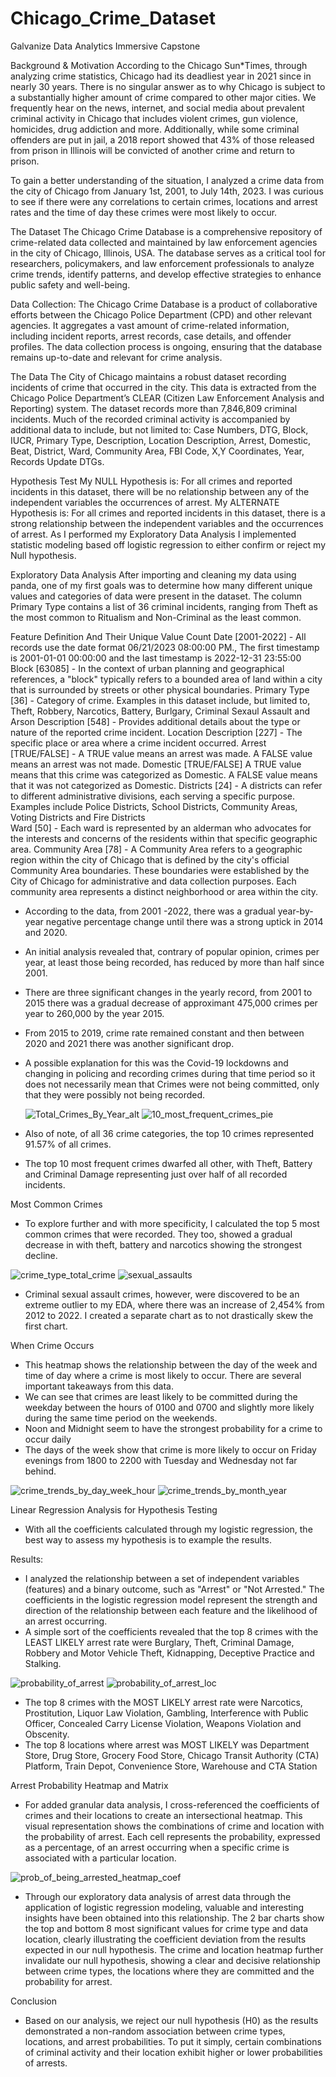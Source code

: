 # Chicago_Crime_Dataset
Galvanize Data Analytics Immersive Capstone

Background & Motivation
According to the Chicago Sun*Times, through analyzing crime statistics, Chicago had its deadliest year in 2021 since in nearly 30 years. There is no singular answer as to why Chicago is subject to a substantially higher amount of crime compared to other major cities. We frequently hear on the news, internet, and social media about prevalent criminal activity in Chicago that includes violent crimes, gun violence, homicides, drug addiction and more. Additionally, while some criminal offenders are put in jail, a 2018 report showed that 43% of those released from prison in Illinois will be convicted of another crime and return to prison.

To gain a better understanding of the situation, I analyzed a crime data from the city of Chicago from January 1st, 2001, to July 14th, 2023. I was curious to see if there were any correlations to certain crimes, locations and arrest rates and the time of day these crimes were most likely to occur. 

The Dataset
The Chicago Crime Database is a comprehensive repository of crime-related data collected and maintained by law enforcement agencies in the city of Chicago, Illinois, USA. The database serves as a critical tool for researchers, policymakers, and law enforcement professionals to analyze crime trends, identify patterns, and develop effective strategies to enhance public safety and well-being.

Data Collection: The Chicago Crime Database is a product of collaborative efforts between the Chicago Police Department (CPD) and other relevant agencies. It aggregates a vast amount of crime-related information, including incident reports, arrest records, case details, and offender profiles. The data collection process is ongoing, ensuring that the database remains up-to-date and relevant for crime analysis.

The Data
The City of Chicago maintains a robust dataset recording incidents of crime that occurred in the city. This data is extracted from the Chicago Police Department’s CLEAR (Citizen Law Enforcement Analysis and Reporting) system. 
The dataset records more than 7,846,809 criminal incidents. Much of the recorded criminal activity is accompanied by additional data to include, but not limited to: Case Numbers, DTG, Block, IUCR, Primary Type, Description, Location Description, Arrest, Domestic, Beat, District, Ward, Community Area, FBI Code, X,Y Coordinates, Year, Records Update DTGs. 

Hypothesis Test
My NULL Hypothesis is: For all crimes and reported incidents in this dataset, there will be no relationship between any of the independent variables the occurrences of arrest.
My ALTERNATE Hypothesis is: For all crimes and reported incidents in this dataset, there is a strong relationship between the independent variables and the occurrences of arrest.
As I performed my Exploratory Data Analysis I implemented statistic modeling based off logistic regression to either confirm or reject my Null hypothesis. 

Exploratory Data Analysis
After importing and cleaning my data using panda, one of my first goals was to determine how many different unique values and categories of data were present in the dataset. The column Primary Type contains a list of 36 criminal incidents, ranging from Theft as the most common to Ritualism and Non-Criminal as the least common. 

Feature Definition And Their Unique Value Count
Date [2001-2022] - All records use the date format 06/21/2023 08:00:00 PM., The first timestamp is 2001-01-01 00:00:00 and the last timestamp is 2022-12-31 23:55:00
Block [63085] - In the context of urban planning and geographical references, a "block" typically refers to a bounded area of land within a city that is surrounded by streets or other physical boundaries. 
Primary Type [36] - Category of crime. Examples in this dataset include, but limited to, Theft, Robbery, Narcotics, Battery, Burlgary, Criminal Sexaul Assault and Arson
Description [548] - Provides additional details about the type or nature of the reported crime incident. 
Location Description [227] - The specific place or area where a crime incident occurred.
Arrest [TRUE/FALSE] - A TRUE value means an arrest was made. A FALSE value means an arrest was not made.
Domestic [TRUE/FALSE] A TRUE value means that this crime was categorized as Domestic. A FALSE value means that it was not categorized as Domestic.
Districts [24] - A districts can refer to different administrative divisions, each serving a specific purpose. Examples include Police Districts, School Districts, Community Areas, Voting Districts and Fire Districts   
Ward [50] -  Each ward is represented by an alderman who advocates for the interests and concerns of the residents within that specific geographic area.
Community Area [78] - A Community Area refers to a geographic region within the city of Chicago that is defined by the city's official Community Area boundaries. These boundaries were established by the City of Chicago for administrative and data collection purposes. Each community area represents a distinct neighborhood or area within the city.


- According to the data, from 2001 -2022, there was a gradual year-by-year negative percentage change until there was a strong uptick in 2014 and 2020.
- An initial analysis revealed that, contrary of popular opinion, crimes per year, at least those being recorded, has reduced by more than half since 2001. 
- There are three significant changes in the yearly record, from 2001 to 2015 there was a gradual decrease of approximant 475,000 crimes per year to 260,000
  by the year 2015.
- From 2015 to 2019, crime rate remained constant and then between 2020 and 2021 there was another significant drop.
- A possible explanation for this was the Covid-19 lockdowns and changing in policing and recording crimes during that time period so it does not necessarily mean that 
  Crimes were not being committed, only that they were possibly not being recorded.
  
  ![Total_Crimes_By_Year_alt](https://github.com/wolfman1986/Chicago_Crime_Dataset/assets/36992236/d2d791f1-d04c-444a-8bc2-08419060de6b)
  ![10_most_frequent_crimes_pie](https://github.com/wolfman1986/Chicago_Crime_Dataset/assets/36992236/d191daa6-ced9-4130-abe6-e2685d0aa426)


- Also of note, of all 36 crime categories, the top 10 crimes represented 91.57% of all crimes.
- The top 10 most frequent crimes dwarfed all other, with Theft, Battery and Criminal Damage representing just over half of all recorded incidents. 

Most Common Crimes
- To explore further and with more specificity, I calculated the top 5 most common crimes that were recorded. They too, showed a gradual decrease in with theft, battery and narcotics showing the strongest decline.
  
![crime_type_total_crime](https://github.com/wolfman1986/Chicago_Crime_Dataset/assets/36992236/1546d525-c554-439a-b0b4-1e8e017ecf50)
![sexual_assaults](https://github.com/wolfman1986/Chicago_Crime_Dataset/assets/36992236/851997a4-7312-46c7-b1da-3c727898f0db)

- Criminal sexual assault crimes, however, were discovered to be an extreme outlier to my EDA, where there was an increase of 2,454% from 2012 to 2022. I created a separate chart as to not drastically skew the first chart.


When Crime Occurs
- This heatmap shows the relationship between the day of the week and time of day where a crime is most likely to occur. There are several important takeaways from this data.
- We can see that crimes are least likely to be committed during the weekday between the hours of 0100 and 0700 and slightly more likely during the same time period on the weekends.
- Noon and Midnight seem to have the strongest probability for a crime to occur daily
- The days of the week show that crime is more likely to occur on Friday evenings from 1800 to 2200 with Tuesday and Wednesday not far behind.
  
![crime_trends_by_day_week_hour](https://github.com/wolfman1986/Chicago_Crime_Dataset/assets/36992236/5696fa53-d1b0-43a7-851e-4c221ef2b2b7)
![crime_trends_by_month_year](https://github.com/wolfman1986/Chicago_Crime_Dataset/assets/36992236/2544e829-c6bf-4de7-aa25-59407ef5d08b)
  

Linear Regression Analysis for Hypothesis Testing
- With all the coefficients calculated through my logistic regression, the best way to assess my hypothesis is to example the results. 

Results:
- I analyzed the relationship between a set of independent variables (features) and a binary outcome, such as "Arrest" or "Not Arrested." The coefficients in the logistic regression model represent the strength and direction of the relationship between each feature and the likelihood of an arrest occurring.
- A simple sort of the coefficients revealed that the top 8 crimes with the LEAST LIKELY arrest rate were Burglary, Theft, Criminal Damage, Robbery and Motor Vehicle Theft, Kidnapping, Deceptive Practice and Stalking.
  
![probability_of_arrest](https://github.com/wolfman1986/Chicago_Crime_Dataset/assets/36992236/3c55b93d-db7a-4016-a2f2-b717816d5ee3)
![probability_of_arrest_loc](https://github.com/wolfman1986/Chicago_Crime_Dataset/assets/36992236/4149a01d-c1c5-4ea6-9f46-841a2eb4c9c9)
  
- The top 8 crimes with the MOST LIKELY arrest rate were Narcotics, Prostitution, Liquor Law Violation, Gambling, Interference with Public Officer, Concealed Carry License Violation, Weapons Violation and Obscenity. 
- The top 8 locations where arrest was MOST LIKELY was Department Store, Drug Store, Grocery Food Store, Chicago Transit Authority (CTA) Platform, Train Depot, Convenience Store, Warehouse and CTA Station 

Arrest Probability Heatmap and Matrix
- For added granular data analysis, I cross-referenced the coefficients of crimes and their locations to create an intersectional heatmap. This visual representation shows the combinations of crime and location with the 
  probability of arrest. Each cell represents the probability, expressed as a percentage, of an arrest occurring when a specific crime is associated with a particular location.
  
![prob_of_being_arrested_heatmap_coef](https://github.com/wolfman1986/Chicago_Crime_Dataset/assets/36992236/80cc48e9-55a4-4d71-9da0-5ec6d76f8b71)

- Through our exploratory data analysis of arrest data through the application of logistic regression modeling, valuable and interesting insights have been obtained into this relationship. The 2 bar charts show the top and 
  bottom 8 most significant values for crime type and data location, clearly illustrating the coefficient deviation from the results expected in our null hypothesis. The crime and location heatmap further invalidate our null 
  hypothesis, showing a clear and decisive relationship between crime types, the locations where they are committed and the probability for arrest.

Conclusion
- Based on our analysis, we reject our null hypothesis (H0) as the results demonstrated a non-random association between crime types, locations, and arrest probabilities. To put it simply, certain combinations of criminal 
  activity and their location exhibit higher or lower probabilities of arrests. 
